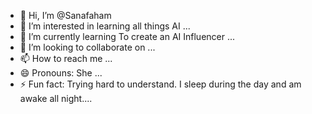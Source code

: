 - 👋 Hi, I’m @Sanafaham
- 👀 I’m interested in learning all things AI ...
- 🌱 I’m currently learning To create an AI Influencer ...
- 💞️ I’m looking to collaborate on ...
- 📫 How to reach me ...
- 😄 Pronouns: She ...
- ⚡ Fun fact: Trying hard to understand. I sleep during the day and am awake all night....

<!---
Sanafaham/Sanafaham is a ✨ special ✨ repository because its `README.md` (this file) appears on your GitHub profile.
You can click the Preview link to take a look at your changes.

--->
